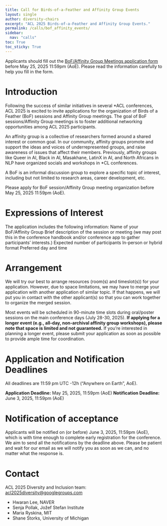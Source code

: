 ```yaml
---
title: Call for Birds-of-a-Feather and Affinity Group Events
layout: single
author: diversity-chairs
excerpt: "ACL 2025 Birds-of-a-Feather and Affinity Group Events."
permalink: /calls/bof_affinity_events/
sidebar:
  nav: "calls"
toc: True
toc_sticky: True
---
```




Applicants should fill out the [BoF/Affinity Group Meetings application form](https://forms.office.com/r/t43zHEJTH0) before May 25, 2025 11:59pm (AoE). Please read the information carefully to help you fill in the form.

# Introduction

Following the success of similar initiatives in several *ACL conferences, ACL 2025 is excited to invite applications for the organization of Birds of a Feather (BoF) sessions and Affinity Group meetings. The goal of BoF sessions/Affinity Group meetings is to foster additional networking opportunities among ACL 2025 participants.

An affinity group is a collective of researchers formed around a shared interest or common goal. In our community, affinity groups promote and support the ideas and voices of underrepresented groups, and raise awareness of issues that affect their members. Previously, affinity groups like Queer in AI, Black in AI, Masakhane, LatinX in AI, and North Africans in NLP have organized socials and workshops in *CL conferences.

A BoF is an informal discussion group to explore a specific topic of interest, including but not limited to research areas, career development, etc.

Please apply for BoF session/Affinity Group meeting organization before May 25, 2025 11:59pm (AoE).

# Expressions of Interest

The application includes the following information:
Name of your BoF/Affinity Group
Brief description of the session or meeting (we may post this in the conference handbook and/or conference app to gather participants’ interests.)
Expected number of participants
In-person or hybrid format
Preferred day and time

# Arrangement

We will try our best to arrange resources (room(s) and timeslot(s)) for your application. However, due to space limitations, we may have to merge your application with another application of similar topic. If that happens, we will put you in contact with the other applicant(s) so that you can work together to organize the merged session.

Most events will be scheduled in 90-minute time slots during oral/poster sessions on the main conference days (July 28-30, 2025). **If applying for a longer event (e.g., all-day, non-archival affinity group workshops), please note that space is limited and not guaranteed.** If you’re interested in planning a longer event, please submit your application as soon as possible to provide ample time for coordination.

# Application and Notification Deadlines

All deadlines are 11:59 pm UTC -12h (“Anywhere on Earth”, AoE).

**Application Deadline:** May 25, 2025, 11:59pm (AoE)
**Notification Deadline:** June 3, 2025, 11:59pm (AoE)

# Notification of acceptance

Applicants will be notified on (or before) June 3, 2025, 11:59pm (AoE), which is with time enough to complete early registration for the conference. We aim to send all the notifications by the deadline above. Please be patient and wait for our email as we will notify you as soon as we can, and no matter what the response is.

# Contact

ACL 2025 Diversity and Inclusion team: [acl2025diversity@googlegroups.com](mailto:acl2025diversity@googlegroups.com)

* Hwaran Lee, NAVER
* Senja Pollak, Jožef Stefan Institute
* Maria Ryskina, MIT
* Shane Storks, University of Michigan